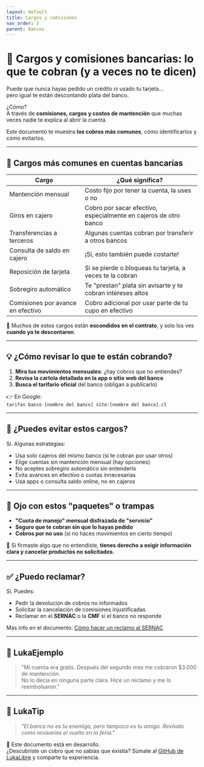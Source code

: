 ```yaml
---
layout: default
title: Cargos y comisiones
nav_order: 3
parent: Bancos
---
```


# 💸 Cargos y comisiones bancarias: lo que te cobran (y a veces no te dicen)

Puede que nunca hayas pedido un crédito ni usado tu tarjeta…  
pero igual te están descontando plata del banco.

¿Cómo?  
A través de **comisiones, cargos y costos de mantención** que muchas veces nadie te explica al abrir la cuenta.

Este documento te muestra **los cobros más comunes**, cómo identificarlos y cómo evitarlos.

---

## 🧾 Cargos más comunes en cuentas bancarias

| Cargo                        | ¿Qué significa?                                              |
|-----------------------------|---------------------------------------------------------------|
| Mantención mensual           | Costo fijo por tener la cuenta, la uses o no                  |
| Giros en cajero              | Cobro por sacar efectivo, especialmente en cajeros de otro banco |
| Transferencias a terceros    | Algunas cuentas cobran por transferir a otros bancos          |
| Consulta de saldo en cajero  | ¡Sí, esto también puede costarte!                            |
| Reposición de tarjeta        | Si se pierde o bloqueas tu tarjeta, a veces te la cobran     |
| Sobregiro automático         | Te "prestan" plata sin avisarte y te cobran intereses altos  |
| Comisiones por avance en efectivo | Cobro adicional por usar parte de tu cupo en efectivo    |

🧠 Muchos de estos cargos están **escondidos en el contrato**, y solo los ves **cuando ya te descontaron**.

---

## 💡 ¿Cómo revisar lo que te están cobrando?

1. **Mira tus movimientos mensuales**: ¿hay cobros que no entiendes?
2. **Revisa la cartola detallada en la app o sitio web del banco**
3. **Busca el tarifario oficial** del banco (obligan a publicarlo)

👉 En Google:  
`tarifas banco [nombre del banco] site:[nombre del banco].cl`

---

## 📌 ¿Puedes evitar estos cargos?

Sí. Algunas estrategias:

- Usa solo cajeros del mismo banco (si te cobran por usar otros)
- Elige cuentas sin mantención mensual (hay opciones)
- No aceptes sobregiro automático sin entenderlo
- Evita avances en efectivo o cuotas innecesarias
- Usa apps o consulta saldo online, no en cajeros

---

## 🚨 Ojo con estos "paquetes" o trampas

- **"Cuota de manejo" mensual disfrazada de "servicio"**
- **Seguro que te cobran sin que lo hayas pedido**
- **Cobros por no uso** (si no haces movimientos en cierto tiempo)

🧠 Si firmaste algo que no entendiste, **tienes derecho a exigir información clara y cancelar productos no solicitados**.

---

## ✅ ¿Puedo reclamar?

Sí. Puedes:

- Pedir la devolución de cobros no informados
- Solicitar la cancelación de comisiones injustificadas
- Reclamar en el **SERNAC** o la **CMF** si el banco no responde

Más info en el documento: [Cómo hacer un reclamo al SERNAC](../derechos/reclamos-sernac.md)

---

## 💬 LukaEjemplo

> "Mi cuenta era gratis. Después del segundo mes me cobraron $3.000 de mantención.  
> No lo decía en ninguna parte clara. Hice un reclamo y me lo reembolsaron."

---

## 🧠 LukaTip

> *"El banco no es tu enemigo, pero tampoco es tu amigo. Revísalo como revisarías el vuelto en la feria."*

📌 Este documento está en desarrollo.  
¿Descubriste un cobro que no sabías que existía? Súmate al [GitHub de LukaLibre](https://github.com/tuusuario/lukalibre) y comparte tu experiencia.
